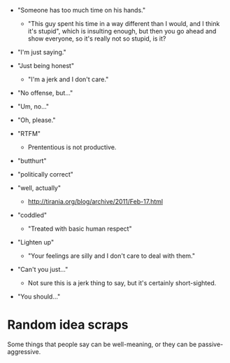 * "Someone has too much time on his hands."
    * "This guy spent his time in a way different than I would, and I think it's stupid", which is insulting enough, but then you go ahead and show everyone, so it's really not so stupid, is it?

* "I'm just saying."

* "Just being honest"
    * "I'm a jerk and I don't care."

* "No offense, but..."

* "Um, no..."

* "Oh, please."

* "RTFM"
    * Prententious is not productive.

* "butthurt"

* "politically correct"

* "well, actually"
    * http://tirania.org/blog/archive/2011/Feb-17.html

* "coddled"
    * "Treated with basic human respect"

* "Lighten up"
    * "Your feelings are silly and I don't care to deal with them."

* "Can't you just..."
    * Not sure this is a jerk thing to say, but it's certainly short-sighted.

* "You should..."

# Random idea scraps

Some things that people say can be well-meaning, or they can be
passive-aggressive.
